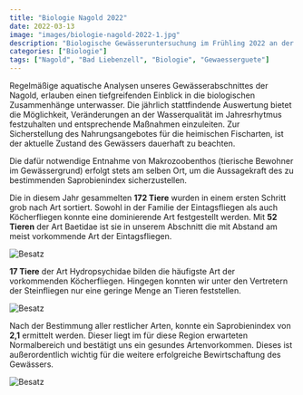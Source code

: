 ```yaml
---
title: "Biologie Nagold 2022"
date: 2022-03-13
image: "images/biologie-nagold-2022-1.jpg"
description: "Biologische Gewässeruntersuchung im Frühling 2022 an der Nagold"
categories: ["Biologie"]
tags: ["Nagold", "Bad Liebenzell", "Biologie", "Gewaesserguete"]
---
```


Regelmäßige aquatische Analysen unseres Gewässerabschnittes der Nagold, erlauben einen tiefgreifenden
Einblick in die biologischen Zusammenhänge unterwasser. Die jährlich stattfindende Auswertung bietet die Möglichkeit,
Veränderungen an der Wasserqualität im Jahresrhytmus festzuhalten und entsprechende Maßnahmen einzuleiten. Zur Sicherstellung
des Nahrungsangebotes für die heimischen Fischarten, ist der aktuelle Zustand des Gewässers dauerhaft zu beachten.

Die dafür notwendige Entnahme von Makrozoobenthos (tierische Bewohner im Gewässergrund) erfolgt stets am selben Ort, um die
Aussagekraft des zu bestimmenden Saprobienindex sicherzustellen.

Die in diesem Jahr gesammelten **172 Tiere** wurden in einem ersten Schritt grob nach Art sortiert. Sowohl in der Familie der
Eintagsfliegen als auch Köcherfliegen konnte eine dominierende Art festgestellt werden. Mit **52 Tieren** der Art Baetidae ist sie in unserem
Abschnitt die mit Abstand am meist vorkommende Art der Eintagsfliegen. 

![Besatz](/images/biologie-nagold-2022-2.jpg)

**17 Tiere** der Art Hydropsychidae bilden die häufigste Art der
vorkommenden Köcherfliegen.
Hingegen konnten wir unter den Vertretern der Steinfliegen nur eine geringe Menge an Tieren feststellen.

![Besatz](/images/biologie-nagold-2022-3.jpg)

Nach der Bestimmung aller restlicher Arten, konnte ein Saprobienindex von **2,1** ermittelt werden. Dieser liegt im für diese
Region erwarteten Normalbereich und bestätigt uns ein gesundes Artenvorkommen. 
Dieses ist außerordentlich wichtig für die weitere erfolgreiche Bewirtschaftung des Gewässers.

![Besatz](/images/biologie-nagold-2022-4.jpg)
